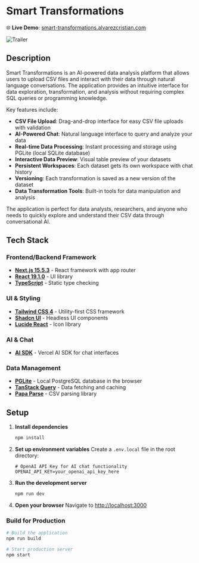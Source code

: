 # Smart Transformations

🌐 **Live Demo**: [smart-transformations.alvarezcristian.com](https://smart-transformations.alvarezcristian.com)

![Trailer](docs/imgs/trailer.gif)


## Description

Smart Transformations is an AI-powered data analysis platform that allows users to upload CSV files and interact with their data through natural language conversations. The application provides an intuitive interface for data exploration, transformation, and analysis without requiring complex SQL queries or programming knowledge.

Key features include:
- **CSV File Upload**: Drag-and-drop interface for easy CSV file uploads with validation
- **AI-Powered Chat**: Natural language interface to query and analyze your data
- **Real-time Data Processing**: Instant processing and storage using PGLite (local SQLite database)
- **Interactive Data Preview**: Visual table preview of your datasets
- **Persistent Workspaces**: Each dataset gets its own workspace with chat history
- **Versioning**: Each transformation is saved as a new version of the dataset
- **Data Transformation Tools**: Built-in tools for data manipulation and analysis

The application is perfect for data analysts, researchers, and anyone who needs to quickly explore and understand their CSV data through conversational AI.

## Tech Stack

### Frontend/Backend Framework
- **[Next.js 15.5.3](https://nextjs.org)** - React framework with app router
- **[React 19.1.0](https://reactjs.org)** - UI library
- **[TypeScript](https://www.typescriptlang.org)** - Static type checking

### UI & Styling
- **[Tailwind CSS 4](https://tailwindcss.com)** - Utility-first CSS framework
- **[Shadcn UI](https://ui.shadcn.com)** - Headless UI components
- **[Lucide React](https://lucide.dev)** - Icon library

### AI & Chat
- **[AI SDK](https://sdk.vercel.ai)** - Vercel AI SDK for chat interfaces

### Data Management
- **[PGLite](https://pglite.dev)** - Local PostgreSQL database in the browser
- **[TanStack Query](https://tanstack.com/query)** - Data fetching and caching
- **[Papa Parse](https://www.papaparse.com)** - CSV parsing library

## Setup

1. **Install dependencies**
   ```bash
   npm install
   ```

2. **Set up environment variables**
   Create a `.env.local` file in the root directory:
   ```env
   # OpenAI API Key for AI chat functionality
   OPENAI_API_KEY=your_openai_api_key_here
   ```

3. **Run the development server**
   ```bash
   npm run dev
   ```

4. **Open your browser**
   Navigate to [http://localhost:3000](http://localhost:3000)

### Build for Production

```bash
# Build the application
npm run build

# Start production server
npm start
```

